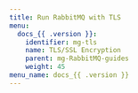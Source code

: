 ```yaml
---
title: Run RabbitMQ with TLS
menu:
  docs_{{ .version }}:
    identifier: mg-tls
    name: TLS/SSL Encryption
    parent: mg-RabbitMQ-guides
    weight: 45
menu_name: docs_{{ .version }}
---
```

